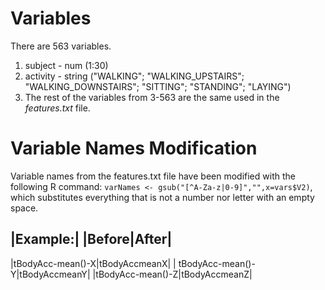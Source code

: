 
# Variables

There are 563 variables.
1. subject - num (1:30)
2. activity - string ("WALKING"; "WALKING_UPSTAIRS"; "WALKING_DOWNSTAIRS"; "SITTING"; "STANDING"; "LAYING")
3. The rest of the variables from 3-563 are the same used in the *features.txt* file.


# Variable Names Modification

Variable names from the features.txt file have been modified with the following R command:
```varNames <- gsub("[^A-Za-z|0-9]","",x=vars$V2)```, which substitutes everything that is not a number nor letter with an empty space.

|Example:|
|Before|After|
-------------
|tBodyAcc-mean()-X|tBodyAccmeanX|
| tBodyAcc-mean()-Y|tBodyAccmeanY| 
|tBodyAcc-mean()-Z|tBodyAccmeanZ|
